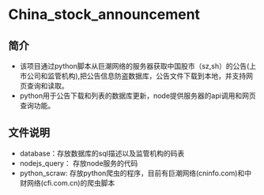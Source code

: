 # China_stock_announcement
## 简介
* 该项目通过python脚本从巨潮网络的服务器获取中国股市（sz,sh）的公告(上市公司和监管机构),把公告信息防盗数据库，公告文件下载到本地，并支持网页查询和读取。
* python用于公告下载和列表的数据库更新，node提供服务器的api调用和网页查询功能。
## 文件说明
* database：存放数据库的sql描述以及监管机构的码表
* nodejs_query： 存放node服务的代码
* python_scraw:  存放python爬虫的程序，目前有巨潮网络(cninfo.com)和中财网络(cfi.com.cn)的爬虫脚本

